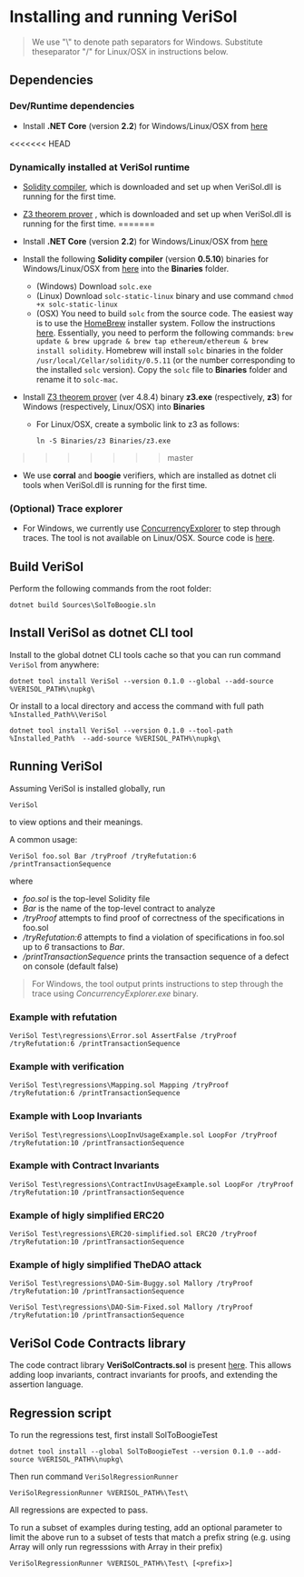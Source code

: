 # Installing and running VeriSol

 > We use "\\" to denote path separators for Windows. Substitute theseparator "/" for Linux/OSX in instructions below. 


## Dependencies
### Dev/Runtime dependencies
- Install **.NET Core** (version **2.2**) for Windows/Linux/OSX from [here](https://dotnet.microsoft.com/download/dotnet-core/2.2#sdk-2.2.106)

<<<<<<< HEAD
### Dynamically installed at VeriSol runtime
- [Solidity compiler](https://github.com/ethereum/solidity/releases/tag/v0.5.10), which is downloaded and set up when VeriSol.dll is running for the first time.
- [Z3 theorem prover](https://github.com/Z3Prover/z3/releases) , which is downloaded and set up when VeriSol.dll is running for the first time.
=======
- Install **.NET Core** (version **2.2**) for Windows/Linux/OSX from [here](https://dotnet.microsoft.com/download/dotnet-core/2.2#sdk-2.2.106) 
- Install the following **Solidity compiler** (version **0.5.10**) binaries for Windows/Linux/OSX from [here](https://github.com/ethereum/solidity/releases/tag/v0.5.10) into the **Binaries** folder.
   - (Windows) Download `solc.exe`
   - (Linux) Download `solc-static-linux` binary and use command `chmod +x solc-static-linux` 
   - (OSX) You need to build `solc` from the source code. The easiest way is to use the [HomeBrew](http://brew.sh/) installer system. Follow the instructions [here](https://solidity.readthedocs.io/en/v0.5.11/installing-solidity.html). Essentially, you need to perform the following commands: `brew update & brew upgrade & brew tap ethereum/ethereum & brew install solidity`. Homebrew will install `solc` binaries in the folder `/usr/local/Cellar/solidity/0.5.11` (or the number corresponding to the installed `solc` version). Copy the `solc` file to  **Binaries** folder and rename it to  `solc-mac`. 
   
- Install [Z3 theorem prover](https://github.com/Z3Prover/z3/releases) (ver 4.8.4) binary **z3.exe** (respectively, **z3**) for Windows (respectively, Linux/OSX) into **Binaries** 
   - For Linux/OSX, create a symbolic link to z3 as follows:
   
      `ln -S Binaries/z3 Binaries/z3.exe`
>>>>>>> master

- We use **corral** and **boogie** verifiers, which are installed as dotnet cli tools when VeriSol.dll is running for the first time.

### (Optional) Trace explorer
- For Windows, we currently use [ConcurrencyExplorer](https://github.com/boogie-org/corral/blob/c446f5e827373c8189dabfb86c0c4ed635f63182/tools/ConcurrencyExplorer.exe) to step through traces. The tool is not available on Linux/OSX. Source code is [here](https://github.com/LeeSanderson/Chess).

## Build VeriSol

Perform the following commands from the root folder:

    dotnet build Sources\SolToBoogie.sln

## Install VeriSol as dotnet CLI tool
Install to the global dotnet CLI tools cache so that you can run command  `VeriSol` from anywhere:
```
dotnet tool install VeriSol --version 0.1.0 --global --add-source %VERISOL_PATH%\nupkg\
```
Or install to a local directory and access the command with full path `%Installed_Path%\VeriSol`
```
dotnet tool install VeriSol --version 0.1.0 --tool-path %Installed_Path%  --add-source %VERISOL_PATH%\nupkg\
```

## Running VeriSol

Assuming VeriSol is installed globally, run 

`VeriSol`

to view options and their meanings. 

A common usage:

`VeriSol foo.sol Bar /tryProof /tryRefutation:6 /printTransactionSequence`

where 
   - *foo.sol* is the top-level Solidity file
   - *Bar* is the name of the top-level contract to analyze
   - */tryProof* attempts to find proof of correctness of the specifications in foo.sol
   - */tryRefutation:6* attempts to find a violation of specifications in foo.sol up to *6* transactions to *Bar*.
   - */printTransactionSequence* prints the transaction sequence of a defect on console (default false)

  > For Windows, the tool output prints instructions to step through the trace using *ConcurrencyExplorer.exe* binary. 

### Example with refutation ###
`VeriSol Test\regressions\Error.sol AssertFalse /tryProof /tryRefutation:6 /printTransactionSequence`

### Example with verification ###
`VeriSol Test\regressions\Mapping.sol Mapping /tryProof /tryRefutation:6 /printTransactionSequence`

### Example with Loop Invariants ###
`VeriSol Test\regressions\LoopInvUsageExample.sol LoopFor /tryProof /tryRefutation:10 /printTransactionSequence`

### Example with Contract Invariants ###
`VeriSol Test\regressions\ContractInvUsageExample.sol LoopFor /tryProof /tryRefutation:10 /printTransactionSequence`

### Example of higly simplified ERC20 ###
`VeriSol Test\regressions\ERC20-simplified.sol ERC20 /tryProof /tryRefutation:10 /printTransactionSequence`

### Example of higly simplified TheDAO attack ###
`VeriSol Test\regressions\DAO-Sim-Buggy.sol Mallory /tryProof /tryRefutation:10 /printTransactionSequence`

`VeriSol Test\regressions\DAO-Sim-Fixed.sol Mallory /tryProof /tryRefutation:10 /printTransactionSequence`

## VeriSol Code Contracts library
The code contract library **VeriSolContracts.sol** is present [here](https://github.com/microsoft/verisol/blob/master/Test/regressions/Libraries/VeriSolContracts.sol). This allows adding loop invariants, contract invariants for proofs, and extending the assertion language.  

## Regression script

To run the regressions test, first install SolToBoogieTest
```
dotnet tool install --global SolToBoogieTest --version 0.1.0 --add-source %VERISOL_PATH%\nupkg\
```

Then run command `VeriSolRegressionRunner`
```
VeriSolRegressionRunner %VERISOL_PATH%\Test\
```

All regressions are expected to pass. 

To run a subset of examples during testing, add an optional parameter to limit the above run to a subset of tests that match a prefix string *<prefix>* (e.g. using Array will only run regresssions with Array in their prefix)

```
VeriSolRegressionRunner %VERISOL_PATH%\Test\ [<prefix>]
```


